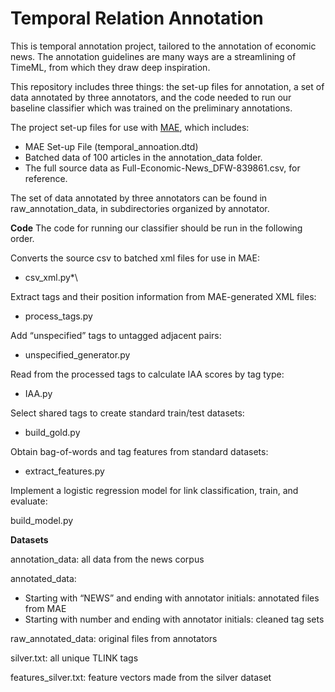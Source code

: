 # Temporal Relation Annotation

This is temporal annotation project, tailored to the annotation of economic news. The annotation guidelines are many ways are a streamlining of TimeML, from which they draw deep inspiration.


This repository includes three things: the set-up files for annotation, a set of data annotated by three annotators, and the code needed to run our baseline classifier which was trained on the preliminary annotations. 

The project set-up files for use with [MAE](https://keighrim.github.io/mae-annotation/), which includes: 
+ MAE Set-up File (temporal_annoation.dtd)
+ Batched data of 100 articles in the annotation_data folder. 
+ The full source data as Full-Economic-News_DFW-839861.csv, for reference. 

The set of data annotated by three annotators can be found in raw_annotation_data, in subdirectories organized by annotator. 

**Code**
The code for running our classifier should be run in the following order. 

Converts the source csv to batched xml files for use in MAE:

+ csv_xml.py*\

Extract tags and their position information from MAE-generated XML files:

+ process_tags.py

Add “unspecified” tags to untagged adjacent pairs:

+ unspecified_generator.py

Read from the processed tags to calculate IAA scores by tag type:

+ IAA.py

Select shared tags to create standard train/test datasets: 

+ build_gold.py

Obtain bag-of-words and tag features from standard datasets:

+ extract_features.py

Implement a logistic regression model for link classification, train, and evaluate:

build_model.py

**Datasets**

annotation_data: all data from the news corpus

annotated_data: 

+ Starting with “NEWS” and ending with annotator initials: annotated files from MAE
+ Starting with number and ending with annotator initials: cleaned tag sets

raw_annotated_data: original files from annotators

silver.txt: all unique TLINK tags

features_silver.txt: feature vectors made from the silver dataset 




